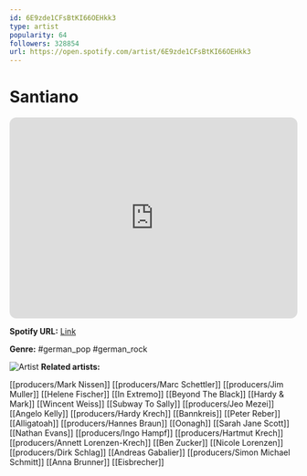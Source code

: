```yaml
---
id: 6E9zde1CFsBtKI66OEHkk3
type: artist
popularity: 64
followers: 328854
url: https://open.spotify.com/artist/6E9zde1CFsBtKI66OEHkk3
---
```

# Santiano

<iframe style="border-radius:12px" src="https://open.spotify.com/embed/artist/6E9zde1CFsBtKI66OEHkk3" width="100%" height="352" frameBorder="0" allowfullscreen="" allow="autoplay; clipboard-write; encrypted-media; fullscreen; picture-in-picture" loading="lazy"></iframe>

**Spotify URL:** [Link](https://open.spotify.com/artist/6E9zde1CFsBtKI66OEHkk3)

**Genre:**  #german_pop #german_rock

![Artist](https://i.scdn.co/image/ab6761610000e5ebc789e4d3ec65cb2626bef166)
**Related artists:**

[[producers/Mark Nissen]]
[[producers/Marc Schettler]]
[[producers/Jim Muller]]
[[Helene Fischer]]
[[In Extremo]]
[[Beyond The Black]]
[[Hardy & Mark]]
[[Wincent Weiss]]
[[Subway To Sally]]
[[producers/Jeo Mezei]]
[[Angelo Kelly]]
[[producers/Hardy Krech]]
[[Bannkreis]]
[[Peter Reber]]
[[Alligatoah]]
[[producers/Hannes Braun]]
[[Oonagh]]
[[Sarah Jane Scott]]
[[Nathan Evans]]
[[producers/Ingo Hampf]]
[[producers/Hartmut Krech]]
[[producers/Annett Lorenzen-Krech]]
[[Ben Zucker]]
[[Nicole Lorenzen]]
[[producers/Dirk Schlag]]
[[Andreas Gabalier]]
[[producers/Simon Michael Schmitt]]
[[Anna Brunner]]
[[Eisbrecher]]
